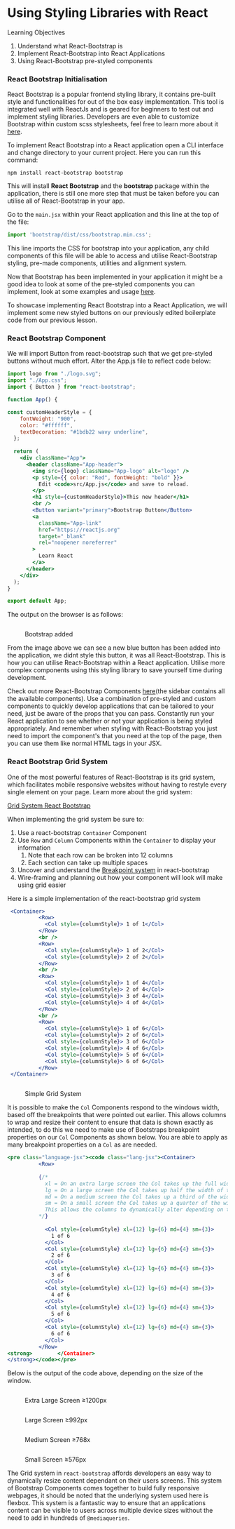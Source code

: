 # Using Styling Libraries with React

Learning Objectives

1. Understand what React-Bootstrap is
2. Implement React-Bootstrap into React Applications
3. Using React-Bootstrap pre-styled components

### React Bootstrap Initialisation

React Bootstrap is a popular frontend styling library, it contains pre-built style and functionalities for out of the box easy implementation. This tool is integrated well with ReactJs and is geared for beginners to test out and implement styling libraries. Developers are even able to customize Bootstrap within custom scss stylesheets, feel free to learn more about it <a href="https://react-bootstrap.github.io/docs/getting-started/introduction" target="_blank">here</a>.

To implement React Bootstrap into a React application open a CLI interface and change directory to your current project. Here you can run this command:

```
npm install react-bootstrap bootstrap
```

This will install **React Bootstrap** and the **bootstrap** package within the application, there is still one more step that must be taken before you can utilise all of React-Bootstrap in your app.

Go to the `main.jsx` within your React application and this line at the top of the file:

```jsx
import 'bootstrap/dist/css/bootstrap.min.css';
```

This line imports the CSS for bootstrap into your application, any child components of this file will be able to access and utilise React-Bootstrap styling, pre-made components, utilities and alignment system.

Now that Bootstrap has been implemented in your application it might be a good idea to look at some of the pre-styled components you can implement, look at some examples and usage <a href="https://react-bootstrap.github.io/docs/components/accordion" target="_blank">here</a>.

To showcase implementing React Bootstrap into a React Application, we will implement some new styled buttons on our previously edited boilerplate code from our previous lesson.

### React Bootstrap Component

We will import Button from react-bootstrap such that we get pre-styled buttons without much effort. Alter the App.js file to reflect code below:

```jsx
import logo from "./logo.svg";
import "./App.css";
import { Button } from "react-bootstrap";

function App() {

const customHeaderStyle = {
    fontWeight: "900",
    color: "#ffffff",
    textDecoration: "#1bdb22 wavy underline",
  };
  
  return (
    <div className="App">
      <header className="App-header">
        <img src={logo} className="App-logo" alt="logo" />
        <p style={{ color: "Red", fontWeight: "bold" }}>
          Edit <code>src/App.js</code> and save to reload.
        </p>
        <h1 style={customHeaderStyle}>This new header</h1>
        <br />
        <Button variant="primary">Bootstrap Button</Button>
        <a
          className="App-link"
          href="https://reactjs.org"
          target="_blank"
          rel="noopener noreferrer"
        >
          Learn React
        </a>
      </header>
    </div>
  );
}

export default App;
```

The output on the browser is as follows:

<figure><img src="../assets/blue-button.png" alt=""><figcaption><p>Bootstrap added</p></figcaption></figure>

From the image above we can see a new blue button has been added into the application, we didnt style this button, it was all React-Bootstrap. This is how you can utilise React-Bootstrap within a React application. Utilise more complex components using this styling library to save yourself time during development.

Check out more React-Bootstrap Components <a href="https://react-bootstrap.netlify.app/docs/components/accordion" target="_blank">here</a>(the sidebar contains all the available components). Use a combination of pre-styled and custom components to quickly develop applications that can be tailored to your need, just be aware of the props that you can pass. Constantly run your React application to see whether or not your application is being styled appropriately. And remember when styling with React-Bootstrap you just need to import the component's that you need at the top of the page, then you can use them like normal HTML tags in your JSX.

### React Bootstrap Grid System

One of the most powerful features of React-Bootstrap is its grid system, which facilitates mobile responsive websites without having to restyle every single element on your page. Learn more about the grid system:

<a href="https://react-bootstrap.netlify.app/docs/layout/grid/" target="_blank">Grid System React Bootstrap</a>

When implementing the grid system be sure to:

1. Use a react-bootstrap `Container` Component
2. Use `Row` and `Column` Components within the `Container` to display your information
   1. Note that each row can be broken into 12 columns
   2. Each section can take up multiple spaces
3. Uncover and understand the <a href="https://react-bootstrap.netlify.app/docs/layout/breakpoints" target="_blank">Breakpoint system</a> in react-bootstrap
4. Wire-framing and planning out how your component will look will make using grid easier

Here is a simple implementation of the react-bootstrap grid system

```jsx
 <Container>
          <Row>
            <Col style={columnStyle}> 1 of 1</Col>
          </Row>
          <br />
          <Row>
            <Col style={columnStyle}> 1 of 2</Col>
            <Col style={columnStyle}> 2 of 2</Col>
          </Row>
          <br />
          <Row>
            <Col style={columnStyle}> 1 of 4</Col>
            <Col style={columnStyle}> 2 of 4</Col>
            <Col style={columnStyle}> 3 of 4</Col>
            <Col style={columnStyle}> 4 of 4</Col>
          </Row>
          <br />
          <Row>
            <Col style={columnStyle}> 1 of 6</Col>
            <Col style={columnStyle}> 2 of 6</Col>
            <Col style={columnStyle}> 3 of 6</Col>
            <Col style={columnStyle}> 4 of 6</Col>
            <Col style={columnStyle}> 5 of 6</Col>
            <Col style={columnStyle}> 6 of 6</Col>
          </Row>
 </Container>
```

<figure><img src="../assets/grid-1.png" alt=""><figcaption><p>Simple Grid System</p></figcaption></figure>

It is possible to make the `Col` Components respond to the windows width, based off the breakpoints that were pointed out earlier. This allows columns to wrap and resize their content to ensure that data is shown exactly as intended, to do this we need to make use of Bootstraps breakpoint properties on our `Col` Components as shown below. You are able to apply as many breakpoint properties on a `Col` as are needed.

```jsx
<pre class="language-jsx"><code class="lang-jsx"><Container>
          <Row>
          
          {/* 
            xl = On an extra large screen the Col takes up the full width of the Container
            lg = On a large screen the Col takes up half the width of the Container
            md = On a medium screen the Col takes up a third of the width of the Container
            sm = On a small screen the Col takes up a quarter of the width of the Container
            This allows the columns to dynamically alter depending on the window size that the user is using. 
          */}
            
            <Col style={columnStyle} xl={12} lg={6} md={4} sm={3}>
              1 of 6
            </Col>
            <Col style={columnStyle} xl={12} lg={6} md={4} sm={3}>
              2 of 6
            </Col>
            <Col style={columnStyle} xl={12} lg={6} md={4} sm={3}>
              3 of 6
            </Col>
            <Col style={columnStyle} xl={12} lg={6} md={4} sm={3}>
              4 of 6
            </Col>
            <Col style={columnStyle} xl={12} lg={6} md={4} sm={3}>
              5 of 6
            </Col>
            <Col style={columnStyle} xl={12} lg={6} md={4} sm={3}>
              6 of 6
            </Col>
          </Row>
<strong>        </Container>
</strong></code></pre>
```

Below is the output of the code above, depending on the size of the window.

<figure><img src="../assets/xl-screen.png" alt=""><figcaption><p>Extra Large Screen ≥1200px</p></figcaption></figure>

<figure><img src="../assets/lg-screen.png" alt=""><figcaption><p>Large Screen ≥992px</p></figcaption></figure>

<figure><img src="../assets/md-screen.png" alt=""><figcaption><p>Medium Screen ≥768x</p></figcaption></figure>

<figure><img src="../assets/sm-screen.png" alt=""><figcaption><p>Small Screen ≥576px</p></figcaption></figure>

The Grid system in `react-bootstrap` affords developers an easy way to dynamically resize content dependant on their users screens. This system of Bootstrap Components comes together to build fully responsive webpages, it should be noted that the underlying system used here is flexbox. This system is a fantastic way to ensure that an applications content can be visible to users across multiple device sizes without the need to add in hundreds of `@mediaqueries`.



